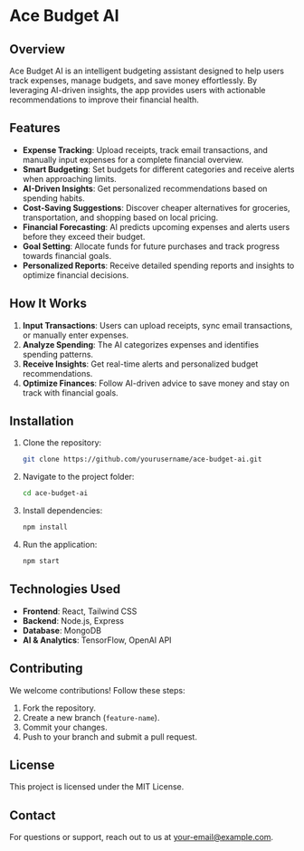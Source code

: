 # Ace Budget AI

## Overview
Ace Budget AI is an intelligent budgeting assistant designed to help users track expenses, manage budgets, and save money effortlessly. By leveraging AI-driven insights, the app provides users with actionable recommendations to improve their financial health.

## Features
- **Expense Tracking**: Upload receipts, track email transactions, and manually input expenses for a complete financial overview.
- **Smart Budgeting**: Set budgets for different categories and receive alerts when approaching limits.
- **AI-Driven Insights**: Get personalized recommendations based on spending habits.
- **Cost-Saving Suggestions**: Discover cheaper alternatives for groceries, transportation, and shopping based on local pricing.
- **Financial Forecasting**: AI predicts upcoming expenses and alerts users before they exceed their budget.
- **Goal Setting**: Allocate funds for future purchases and track progress towards financial goals.
- **Personalized Reports**: Receive detailed spending reports and insights to optimize financial decisions.

## How It Works
1. **Input Transactions**: Users can upload receipts, sync email transactions, or manually enter expenses.
2. **Analyze Spending**: The AI categorizes expenses and identifies spending patterns.
3. **Receive Insights**: Get real-time alerts and personalized budget recommendations.
4. **Optimize Finances**: Follow AI-driven advice to save money and stay on track with financial goals.

## Installation
1. Clone the repository:
   ```bash
   git clone https://github.com/yourusername/ace-budget-ai.git
   ```
2. Navigate to the project folder:
   ```bash
   cd ace-budget-ai
   ```
3. Install dependencies:
   ```bash
   npm install
   ```
4. Run the application:
   ```bash
   npm start
   ```

## Technologies Used
- **Frontend**: React, Tailwind CSS
- **Backend**: Node.js, Express
- **Database**: MongoDB
- **AI & Analytics**: TensorFlow, OpenAI API

## Contributing
We welcome contributions! Follow these steps:
1. Fork the repository.
2. Create a new branch (`feature-name`).
3. Commit your changes.
4. Push to your branch and submit a pull request.

## License
This project is licensed under the MIT License.

## Contact
For questions or support, reach out to us at [your-email@example.com](mailto:your-email@example.com).

